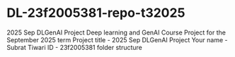 # DL-23f2005381-repo-t32025
2025 Sep DLGenAI Project
Deep learning and GenAI Course Project for the September 2025 term
Project title - 2025 Sep DLGenAI Project 
Your name - Subrat Tiwari
ID - 23f2005381
folder structure
